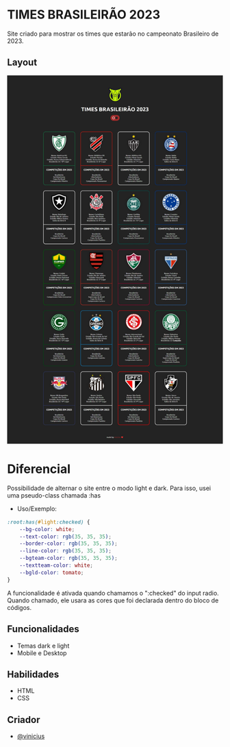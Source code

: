 
# TIMES BRASILEIRÃO 2023

Site criado para mostrar os times que estarão no campeonato Brasileiro de 2023.


## Layout

<p align="center">
  <a href="">
    <img alt="" src="assets/print-page.jpeg">
  </a>
</p>


# Diferencial

Possibilidade de alternar o site entre o modo light e dark. Para isso, usei uma pseudo-class chamada :has

- Uso/Exemplo:
```css
:root:has(#light:checked) {
    --bg-color: white;
    --text-color: rgb(35, 35, 35);
    --border-color: rgb(35, 35, 35);
    --line-color: rgb(35, 35, 35);
    --bgteam-color: rgb(35, 35, 35);
    --textteam-color: white;
    --bgld-color: tomato;
}
```

A funcionalidade é ativada quando chamamos o ":checked" do input radio. Quando chamado, ele usara as cores que foi declarada dentro do bloco de códigos.

## Funcionalidades

- Temas dark e light
- Mobile e Desktop


## Habilidades

- HTML
- CSS


## Criador

- [@vinicius](https://www.linkedin.com/in/vinicius-graciano-5081501a1/)

